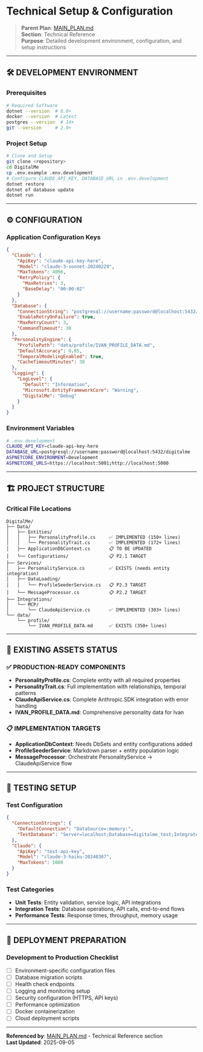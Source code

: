 # Technical Setup & Configuration

> **Parent Plan**: [MAIN_PLAN.md](../MAIN_PLAN.md)  
> **Section**: Technical Reference  
> **Purpose**: Detailed development environment, configuration, and setup instructions

---

## 🛠️ DEVELOPMENT ENVIRONMENT

### **Prerequisites**
```bash
# Required Software
dotnet --version  # 8.0+
docker --version  # Latest
postgres --version  # 14+
git --version     # 2.0+
```

### **Project Setup**
```bash
# Clone and Setup
git clone <repository>
cd DigitalMe
cp .env.example .env.development
# Configure CLAUDE_API_KEY, DATABASE_URL in .env.development
dotnet restore
dotnet ef database update
dotnet run
```

---

## ⚙️ CONFIGURATION

### **Application Configuration Keys**
```json
{
  "Claude": {
    "ApiKey": "claude-api-key-here",
    "Model": "claude-3-sonnet-20240229", 
    "MaxTokens": 4096,
    "RetryPolicy": {
      "MaxRetries": 3,
      "BaseDelay": "00:00:02"
    }
  },
  "Database": {
    "ConnectionString": "postgresql://username:password@localhost:5432/digitalme",
    "EnableRetryOnFailure": true,
    "MaxRetryCount": 3,
    "CommandTimeout": 30
  },
  "PersonalityEngine": {
    "ProfilePath": "data/profile/IVAN_PROFILE_DATA.md",
    "DefaultAccuracy": 0.85,
    "TemporalModelingEnabled": true,
    "CacheTimeoutMinutes": 30
  },
  "Logging": {
    "LogLevel": {
      "Default": "Information",
      "Microsoft.EntityFrameworkCore": "Warning",
      "DigitalMe": "Debug"
    }
  }
}
```

### **Environment Variables**
```bash
# .env.development
CLAUDE_API_KEY=claude-api-key-here
DATABASE_URL=postgresql://username:password@localhost:5432/digitalme
ASPNETCORE_ENVIRONMENT=Development
ASPNETCORE_URLS=https://localhost:5001;http://localhost:5000
```

---

## 🏗️ PROJECT STRUCTURE

### **Critical File Locations**
```
DigitalMe/
├── Data/
│   ├── Entities/
│   │   ├── PersonalityProfile.cs     ✅ IMPLEMENTED (150+ lines)
│   │   └── PersonalityTrait.cs       ✅ IMPLEMENTED (172+ lines)
│   ├── ApplicationDbContext.cs       📋 TO BE UPDATED
│   └── Configurations/               📋 P2.1 TARGET
├── Services/
│   ├── PersonalityService.cs         ✅ EXISTS (needs entity integration)
│   ├── DataLoading/
│   │   └── ProfileSeederService.cs   📋 P2.3 TARGET
│   └── MessageProcessor.cs           📋 P2.2 TARGET
├── Integrations/
│   └── MCP/
│       └── ClaudeApiService.cs       ✅ IMPLEMENTED (303+ lines)
└── data/
    └── profile/
        └── IVAN_PROFILE_DATA.md      ✅ EXISTS (350+ lines)
```

---

## 🔧 EXISTING ASSETS STATUS

### **✅ PRODUCTION-READY COMPONENTS**
- **PersonalityProfile.cs**: Complete entity with all required properties
- **PersonalityTrait.cs**: Full implementation with relationships, temporal patterns
- **ClaudeApiService.cs**: Complete Anthropic.SDK integration with error handling
- **IVAN_PROFILE_DATA.md**: Comprehensive personality data for Ivan

### **📋 IMPLEMENTATION TARGETS**
- **ApplicationDbContext**: Needs DbSets and entity configurations added
- **ProfileSeederService**: Markdown parser + entity population logic
- **MessageProcessor**: Orchestrate PersonalityService → ClaudeApiService flow

---

## 🧪 TESTING SETUP

### **Test Configuration**
```json
{
  "ConnectionStrings": {
    "DefaultConnection": "DataSource=:memory:",
    "TestDatabase": "Server=localhost;Database=digitalme_test;Integrated Security=true;"
  },
  "Claude": {
    "ApiKey": "test-api-key",
    "Model": "claude-3-haiku-20240307",
    "MaxTokens": 1000
  }
}
```

### **Test Categories**
- **Unit Tests**: Entity validation, service logic, API integrations
- **Integration Tests**: Database operations, API calls, end-to-end flows  
- **Performance Tests**: Response times, throughput, memory usage

---

## 🚀 DEPLOYMENT PREPARATION

### **Development to Production Checklist**
- [ ] Environment-specific configuration files
- [ ] Database migration scripts
- [ ] Health check endpoints
- [ ] Logging and monitoring setup
- [ ] Security configuration (HTTPS, API keys)
- [ ] Performance optimization
- [ ] Docker containerization
- [ ] Cloud deployment scripts

---

**Referenced by**: [MAIN_PLAN.md](../MAIN_PLAN.md) - Technical Reference section  
**Last Updated**: 2025-09-05